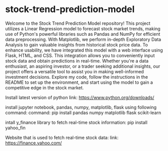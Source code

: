 # stock-trend-prediction-model
Welcome to the Stock Trend Prediction Model repository! This project utilizes a Linear Regression model to forecast stock market trends, making use of Python's powerful libraries such as Pandas and NumPy for efficient data preprocessing. With Matplotlib, we perform in-depth Exploratory Data Analysis to gain valuable insights from historical stock price data. To enhance usability, we have integrated this model with a web interface using Flask, HTML, and CSS. This integration allows you to conveniently input stock data and obtain predictions in real-time. Whether you're a data enthusiast, an aspiring investor, or a trader seeking additional insights, our project offers a versatile tool to assist you in making well-informed investment decisions. Explore my code, follow the instructions in the README to set up the environment, and start using the model to gain a competitive edge in the stock market.

Install latest version of python 
link: https://www.python.org/downloads/ 

install jupyter notebook, pandas, numpy, matplotlib, flask using following command: 
command: pip install pandas numpy matplotlib flask scikit-learn

intall y_finance library to fetch real-time stock information: 
pip install yahoo_fin 

Website that is used to fetch real-time stock data: 
link: https://finance.yahoo.com/
